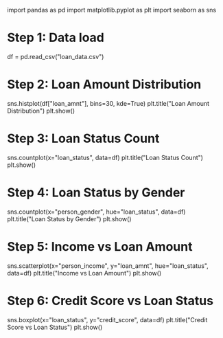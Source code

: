 import pandas as pd
import matplotlib.pyplot as plt
import seaborn as sns

# Step 1: Data load
df = pd.read_csv("loan_data.csv")

# Step 2: Loan Amount Distribution
sns.histplot(df["loan_amnt"], bins=30, kde=True)
plt.title("Loan Amount Distribution")
plt.show()

# Step 3: Loan Status Count
sns.countplot(x="loan_status", data=df)
plt.title("Loan Status Count")
plt.show()

# Step 4: Loan Status by Gender
sns.countplot(x="person_gender", hue="loan_status", data=df)
plt.title("Loan Status by Gender")
plt.show()

# Step 5: Income vs Loan Amount
sns.scatterplot(x="person_income", y="loan_amnt", hue="loan_status", data=df)
plt.title("Income vs Loan Amount")
plt.show()

# Step 6: Credit Score vs Loan Status
sns.boxplot(x="loan_status", y="credit_score", data=df)
plt.title("Credit Score vs Loan Status")
plt.show()
